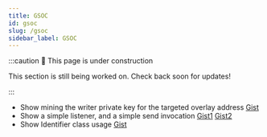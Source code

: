 ```yaml
---
title: GSOC
id: gsoc
slug: /gsoc
sidebar_label: GSOC
---
```


:::caution 🚧 This page is under construction

This section is still being worked on. Check back soon for updates!

:::


* Show mining the writer private key for the targeted overlay address [Gist](https://gist.github.com/Cafe137/e76ef081263aaec7a715139d700f3433)
* Show a simple listener, and a simple send invocation [Gist1](https://gist.github.com/Cafe137/7f02fb54ad5a79833f3b718b94df0d41) [Gist2](https://gist.github.com/Cafe137/6277f1d112b3b78ba36f717551357c3b)
* Show Identifier class usage [Gist](https://gist.github.com/Cafe137/25a244d85758480aa1e15c80ff147b72)  
